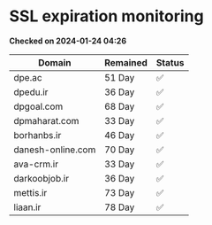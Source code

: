 # SSL expiration monitoring

**Checked on 2024-01-24 04:26**

| Domain | Remained | Status       |
|--------|----------|--------------|
| dpe.ac     | 51 Day   | ✅ |
| dpedu.ir     | 36 Day   | ✅ |
| dpgoal.com     | 68 Day   | ✅ |
| dpmaharat.com     | 33 Day   | ✅ |
| borhanbs.ir     | 46 Day   | ✅ |
| danesh-online.com     | 70 Day   | ✅ |
| ava-crm.ir     | 33 Day   | ✅ |
| darkoobjob.ir     | 36 Day   | ✅ |
| mettis.ir     | 73 Day   | ✅ |
| liaan.ir     | 78 Day   | ✅ |

